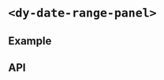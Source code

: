# `<dy-date-range-panel>`

## Example

<gbp-example
  name="dy-date-range-panel"
  props='{"style": "width: 360px;"}'
  src="https://jspm.dev/duoyun-ui/elements/date-range-panel"></gbp-example>

## API

<gbp-api src="/src/elements/date-range-panel.ts"></gbp-api>
